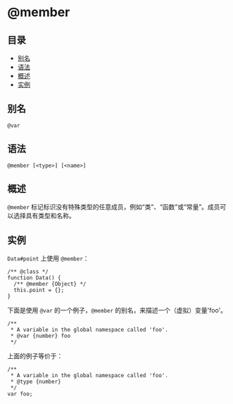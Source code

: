 <!--
title: @member
order: 340
author: yuer
-->

# @member

## 目录

- [别名](#别名)
- [语法](#语法)
- [概述](#概述)
- [实例](#实例)

## 别名

```
@var
```

## 语法

```
@member [<type>] [<name>]
```

## 概述

`@member` 标记标识没有特殊类型的任意成员，例如“类”、“函数”或“常量”。成员可以选择具有类型和名称。

## 实例

`Data#point` 上使用 `@member`：

```
/** @class */
function Data() {
  /** @member {Object} */
  this.point = {};
}
```

下面是使用 `@var` 的一个例子，`@member` 的别名，来描述一个（虚拟）变量'foo'。

```
/**
 * A variable in the global namespace called 'foo'.
 * @var {number} foo
 */
```

上面的例子等价于：

```
/**
 * A variable in the global namespace called 'foo'.
 * @type {number}
 */
var foo;
```
